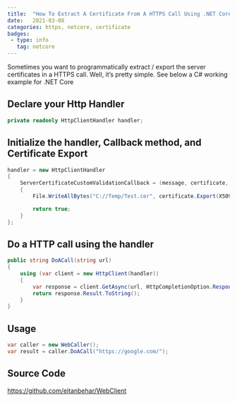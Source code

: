 ```yaml
---
title:  "How To Extract A Certificate From A HTTPS Call Using .NET Core"
date:   2021-03-08 
categories: https, netcore, certificate
badges: 
 - type: info
   tag: netcore
---
```


Sometimes you want to programmatically extract / export the server certificates in a HTTPS call. 
Well, it’s pretty simple. See below a C# working example for .NET Core

<!--more-->

## Declare your Http Handler

~~~ csharp
private readonly HttpClientHandler handler; 
~~~

## Initialize the handler, Callback method, and Certificate Export

~~~ csharp
handler = new HttpClientHandler
{
    ServerCertificateCustomValidationCallback = (message, certificate, chain, sslPolicyErrors) =>
    {
        File.WriteAllBytes("C://Temp/Test.cer", certificate.Export(X509ContentType.Cert));

        return true;
    }
};
~~~ 

## Do a HTTP call using the handler

~~~ csharp
public string DoACall(string url)
{
    using (var client = new HttpClient(handler))
    {
        var response = client.GetAsync(url, HttpCompletionOption.ResponseHeadersRead);
        return response.Result.ToString();
    }
}
~~~

## Usage

~~~ csharp
var caller = new WebCaller();
var result = caller.DoACall("https://google.com/");
~~~ 

## Source Code

<https://github.com/eitanbehar/WebClient>

